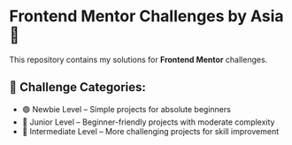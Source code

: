 # Frontend Mentor Challenges by Asia 🚀  

This repository contains my solutions for **Frontend Mentor** challenges.  

## 📌 Challenge Categories:  
- 🟢 Newbie Level – Simple projects for absolute beginners 
- 🔵 Junior Level – Beginner-friendly projects with moderate complexity
- 🔴 Intermediate Level – More challenging projects for skill improvement

